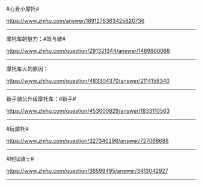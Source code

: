 #心爱小摩托#

https://www.zhihu.com/answer/1891276363425620736

---

摩托车的魅力：#驾与驶#

https://www.zhihu.com/question/291321344/answer/1489860068

---

摩托车火的原因：

https://www.zhihu.com/question/483304370/answer/2114159340

---

新手骑公升级摩托车：#新手#

https://www.zhihu.com/question/453000829/answer/1833110563

---

#玩摩托#

https://www.zhihu.com/question/327340296/answer/727066688

---

#地狱骑士#

https://www.zhihu.com/question/36599495/answer/3413042927

---